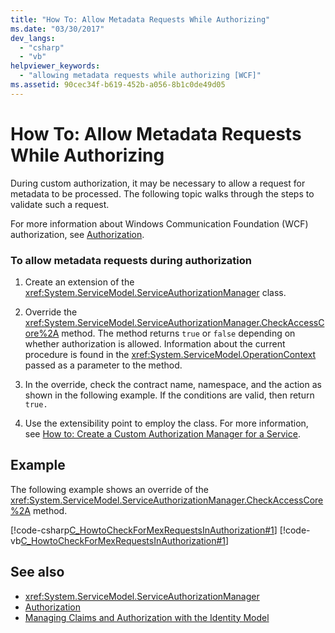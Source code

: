 ```yaml
---
title: "How To: Allow Metadata Requests While Authorizing"
ms.date: "03/30/2017"
dev_langs: 
  - "csharp"
  - "vb"
helpviewer_keywords: 
  - "allowing metadata requests while authorizing [WCF]"
ms.assetid: 90cec34f-b619-452b-a056-8b1c0de49d05
---
```

# How To: Allow Metadata Requests While Authorizing
During custom authorization, it may be necessary to allow a request for metadata to be processed. The following topic walks through the steps to validate such a request.  
  
 For more information about Windows Communication Foundation (WCF) authorization, see [Authorization](../../../../docs/framework/wcf/feature-details/authorization-in-wcf.md).  
  
### To allow metadata requests during authorization  
  
1. Create an extension of the <xref:System.ServiceModel.ServiceAuthorizationManager> class.  
  
2. Override the <xref:System.ServiceModel.ServiceAuthorizationManager.CheckAccessCore%2A> method. The method returns `true` or `false` depending on whether authorization is allowed. Information about the current procedure is found in the <xref:System.ServiceModel.OperationContext> passed as a parameter to the method.  
  
3. In the override, check the contract name, namespace, and the action as shown in the following example. If the conditions are valid, then return `true.`  
  
4. Use the extensibility point to employ the class. For more information, see [How to: Create a Custom Authorization Manager for a Service](../../../../docs/framework/wcf/extending/how-to-create-a-custom-authorization-manager-for-a-service.md).  
  
## Example  
 The following example shows an override of the <xref:System.ServiceModel.ServiceAuthorizationManager.CheckAccessCore%2A> method.  
  
 [!code-csharp[C_HowtoCheckForMexRequestsInAuthorization#1](../../../../samples/snippets/csharp/VS_Snippets_CFX/c_howtocheckformexrequestsinauthorization/cs/source.cs#1)]
 [!code-vb[C_HowtoCheckForMexRequestsInAuthorization#1](../../../../samples/snippets/visualbasic/VS_Snippets_CFX/c_howtocheckformexrequestsinauthorization/vb/source.vb#1)]  
  
## See also

- <xref:System.ServiceModel.ServiceAuthorizationManager>
- [Authorization](../../../../docs/framework/wcf/feature-details/authorization-in-wcf.md)
- [Managing Claims and Authorization with the Identity Model](../../../../docs/framework/wcf/feature-details/managing-claims-and-authorization-with-the-identity-model.md)
